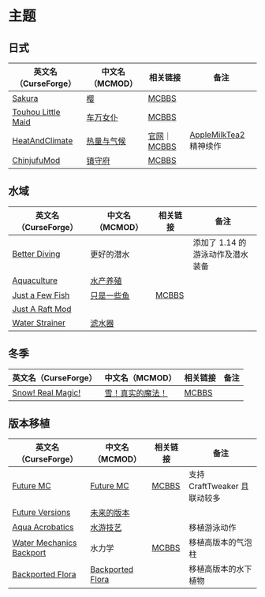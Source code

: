 # 主题

## 日式

| 英文名（CurseForge）                                                                  | 中文名（MCMOD）                                    | 相关链接                                                                                                      | 备注                                                                                 |
| ------------------------------------------------------------------------------------- | -------------------------------------------------- | ------------------------------------------------------------------------------------------------------------- | ------------------------------------------------------------------------------------ |
| [Sakura](https://www.curseforge.com/minecraft/mc-mods/sakura)                         | [樱](https://www.mcmod.cn/class/1841.html)         | [MCBBS](https://www.mcbbs.net/thread-895337-1-1.html)                                                         |                                                                                      |
| [Touhou Little Maid](https://www.curseforge.com/minecraft/mc-mods/touhou-little-maid) | [车万女仆](https://www.mcmod.cn/class/1796.html)   | [MCBBS](https://www.mcbbs.net/thread-882845-1-1.html)                                                         |                                                                                      |
| [HeatAndClimate](https://www.curseforge.com/minecraft/mc-mods/heat-and-climate)       | [热量与气候](https://www.mcmod.cn/class/1020.html) | [官网](https://defeatedcrow.jp/modwiki/HeatAndClimate)｜[MCBBS](https://www.mcbbs.net/thread-801871-1-1.html) | [AppleMilkTea2](https://www.curseforge.com/minecraft/mc-mods/applemilktea2) 精神续作 |
| [ChinjufuMod](https://www.curseforge.com/minecraft/mc-mods/chinjufumod)               | [镇守府](https://www.mcmod.cn/class/1026.html)     | [MCBBS](https://www.mcbbs.net/thread-776626-1-1.html)                                                         |                                                                                      |

## 水域

| 英文名（CurseForge）                                                            | 中文名（MCMOD）                                    | 相关链接                                              | 备注                             |
| ------------------------------------------------------------------------------- | -------------------------------------------------- | ----------------------------------------------------- | -------------------------------- |
| [Better Diving](https://www.curseforge.com/minecraft/mc-mods/better-diving)     | 更好的潜水                                         |                                                       | 添加了 1.14 的游泳动作及潜水装备 |
| [Aquaculture](https://www.curseforge.com/minecraft/mc-mods/aquaculture)         | [水产养殖](https://www.mcmod.cn/class/281.html)    |                                                       |                                  |
| [Just a Few Fish](https://www.curseforge.com/minecraft/mc-mods/just-a-few-fish) | [只是一些鱼](https://www.mcmod.cn/class/1130.html) | [MCBBS](https://www.mcbbs.net/thread-529165-1-1.html) |                                  |
| [Just A Raft Mod](https://www.curseforge.com/minecraft/mc-mods/just-a-raft-mod) |                                                    |                                                       |                                  |
| [Water Strainer](https://www.curseforge.com/minecraft/mc-mods/water-strainer)   | [滤水器](https://www.mcmod.cn/class/1512.html)     |                                                       |                                  |

## 冬季

| 英文名（CurseForge）                                                              | 中文名（MCMOD）                                          | 相关链接                                               | 备注 |
| --------------------------------------------------------------------------------- | -------------------------------------------------------- | ------------------------------------------------------ | ---- |
| [Snow! Real Magic!](https://www.curseforge.com/minecraft/mc-mods/snow-real-magic) | [雪！真实的魔法！](https://www.mcmod.cn/class/2106.html) | [MCBBS](https://www.mcbbs.net/thread-871191-1-11.html) |      |

## 版本移植

| 英文名（CurseForge）                                                                                     | 中文名（MCMOD）                                          | 相关链接                                               | 备注                         |
| -------------------------------------------------------------------------------------------------------- | -------------------------------------------------------- | ------------------------------------------------------ | ---------------------------- |
| [Future MC](https://www.curseforge.com/minecraft/mc-mods/future-mc)                                      | [Future MC](https://www.mcmod.cn/class/1608.html)        | [MCBBS](https://www.mcbbs.net/thread-913598-1-1.html)  | 支持 CraftTweaker 且联动较多 |
| [Future Versions](https://www.curseforge.com/minecraft/mc-mods/future-minecraft)                         | [未来的版本](https://www.mcmod.cn/class/1496.html)       |                                                        |                              |
| [Aqua Acrobatics](https://www.curseforge.com/minecraft/mc-mods/aqua-acrobatics)                          | [水游技艺](https://www.mcmod.cn/class/3306.html)         |                                                        | 移植游泳动作                 |
| [Water Mechanics Backport](https://www.curseforge.com/minecraft/mc-mods/bubble-column-elevator-backport) | 水力学                                                   | [MCBBS](https://www.mcbbs.net/thread-1055679-1-1.html) | 移植高版本的气泡柱           |
| [Backported Flora](https://www.curseforge.com/minecraft/mc-mods/backported-flora)                        | [Backported Flora](https://www.mcmod.cn/class/2675.html) |                                                        | 移植高版本的水下植物         |
